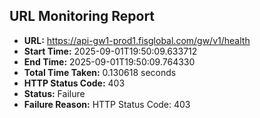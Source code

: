 ## URL Monitoring Report

- **URL:** https://api-gw1-prod1.fisglobal.com/gw/v1/health
- **Start Time:** 2025-09-01T19:50:09.633712
- **End Time:** 2025-09-01T19:50:09.764330
- **Total Time Taken:** 0.130618 seconds
- **HTTP Status Code:** 403
- **Status:** Failure
- **Failure Reason:** HTTP Status Code: 403
